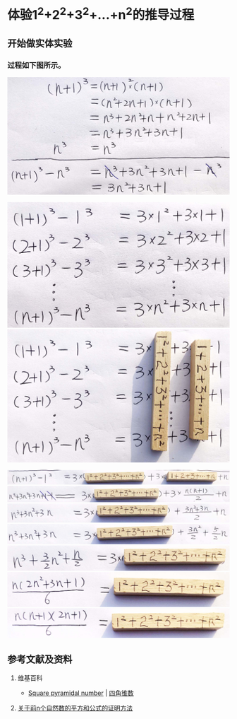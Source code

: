 # 体验1<sup>2</sup>+2<sup>2</sup>+3<sup>2</sup>+...+n<sup>2</sup>的推导过程

## 开始做实体实验

### 过程如下图所示。

![](/images/数论/推导出数列求和的重要公式/体验自然数2次幂之和的推导过程/1a1.jpg)

![](/images/数论/推导出数列求和的重要公式/体验自然数2次幂之和的推导过程/2a1.jpg)
![](/images/数论/推导出数列求和的重要公式/体验自然数2次幂之和的推导过程/2a2.jpg)

![](/images/数论/推导出数列求和的重要公式/体验自然数2次幂之和的推导过程/3a1.jpg)
![](/images/数论/推导出数列求和的重要公式/体验自然数2次幂之和的推导过程/3a2.jpg)
![](/images/数论/推导出数列求和的重要公式/体验自然数2次幂之和的推导过程/3a3.jpg)
![](/images/数论/推导出数列求和的重要公式/体验自然数2次幂之和的推导过程/3a4.jpg)
![](/images/数论/推导出数列求和的重要公式/体验自然数2次幂之和的推导过程/3a5.jpg)
![](/images/数论/推导出数列求和的重要公式/体验自然数2次幂之和的推导过程/3a6.jpg)
![](/images/数论/推导出数列求和的重要公式/体验自然数2次幂之和的推导过程/3a7.jpg)

## 参考文献及资料

1. 维基百科
	- [Square pyramidal number](https://en.wikipedia.org/wiki/Square_pyramidal_number) | [四角锥数](https://zh.wikipedia.org/wiki/%E5%9B%9B%E8%A7%92%E9%8C%90%E6%95%B8) 

2. [关于前n个自然数的平方和公式的证明方法](https://blog.csdn.net/Mmdapl/article/details/79660983)